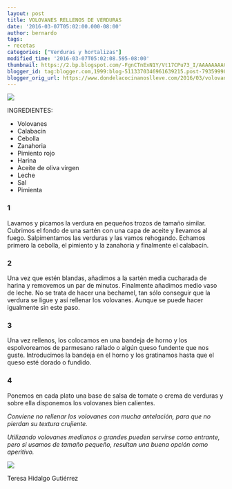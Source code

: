 ```yaml
---
layout: post
title: VOLOVANES RELLENOS DE VERDURAS
date: '2016-03-07T05:02:00.000-08:00'
author: bernardo
tags:
- recetas
categories: ["Verduras y hortalizas"]
modified_time: '2016-03-07T05:02:08.595-08:00'
thumbnail: https://2.bp.blogspot.com/-FgnCTnExN1Y/Vt17CPu73_I/AAAAAAAACfo/ZZEEMN454SM/s72-c/VOLOVANES%2BII.JPG
blogger_id: tag:blogger.com,1999:blog-5113370346961639215.post-7935999863347154405
blogger_orig_url: https://www.dondelacocinanoslleve.com/2016/03/volovanes-rellenos-de-verduras.html
---
```


![](https://2.bp.blogspot.com/-FgnCTnExN1Y/Vt17CPu73_I/AAAAAAAACfo/ZZEEMN454SM/s320/VOLOVANES%2BII.JPG)

  
INGREDIENTES: 
* Volovanes
* Calabacín
* Cebolla
* Zanahoria
* Pimiento rojo
* Harina
* Aceite de oliva virgen
* Leche
* Sal
* Pimienta  

### 1

Lavamos y picamos la verdura en pequeños trozos de tamaño similar. Cubrimos el fondo de una sartén con una capa de aceite y llevamos al fuego. Salpimentamos las verduras y las vamos rehogando. Echamos primero la cebolla, el pimiento y la zanahoria y finalmente el calabacín.  

### 2

Una vez que estén blandas, añadimos a la sartén media cucharada de harina y removemos un par de minutos. Finalmente añadimos medio vaso de leche. No se trata de hacer una bechamel, tan sólo conseguir que la verdura se ligue y así rellenar los volovanes. Aunque se puede hacer igualmente sin este paso.  

### 3

Una vez rellenos, los colocamos en una bandeja de horno y los espolvoreamos de parmesano rallado o algún queso fundente que nos guste. Introducimos la bandeja en el horno y los gratinamos hasta que el queso esté dorado o fundido.  

### 4

Ponemos en cada plato una base de salsa de tomate o crema de verduras y sobre ella disponemos los volovanes bien calientes.  

_Conviene no rellenar los volovanes con mucha antelación, para que no pierdan su textura crujiente._  

_Utilizando volovanes medianos o grandes pueden servirse como entrante, pero si usamos de tamaño pequeño, resultan una buena opción como aperitivo._

![](https://3.bp.blogspot.com/-WUJ4TkcXSo8/Vt17gUJNfdI/AAAAAAAACfs/GKQTLOlXlRY/s320/1%2B%25281%2529.JPG)

Teresa Hidalgo Gutiérrez
